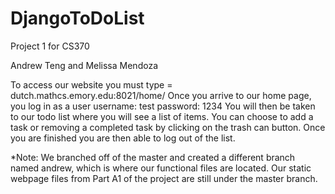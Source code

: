 # DjangoToDoList
Project 1 for CS370

Andrew Teng and Melissa Mendoza 

To access our website you must type = dutch.mathcs.emory.edu:8021/home/
Once you arrive to our home page, you log in as a user 
  username: test
  password: 1234
You will then be taken to our todo list where you will see a list of items. 
You can choose to add a task or removing a completed task by clicking on the trash can button. 
Once you are finished you are then able to log out of the list. 

*Note: We branched off of the master and created a different branch named andrew, which is where our functional files are located.
  Our static webpage files from Part A1 of the project are still under the master branch. 
  
